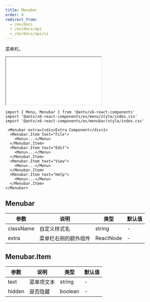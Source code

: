 ```yaml
---
title: Menubar
order: 8
redirect_from:
  - /en/docs
  - /en/docs/api
  - /en/docs/api/ui
---
```


菜单栏。

<iframe src="/demos/api/ui/menubar/basic"></iframe>

```tsx
import { Menu, Menubar } from '@antv/x6-react-components'
import '@antv/x6-react-components/es/menu/style/index.css'
import '@antv/x6-react-components/es/menubar/style/index.css'

 <Menubar extra={<div>Extra Component</div>}>
  <Menubar.Item text="File">
    <Menu>...</Menu>
  </Menubar.Item>
  <Menubar.Item text="Edit">
    <Menu>...</Menu>
  </Menubar.Item>
  <Menubar.Item text="View">
    <Menu>...</Menu>
  </Menubar.Item>
  <Menubar.Item text="Help">
    <Menu>...</Menu>
  </Menubar.Item>
</Menubar>
```

## Menubar

| 参数      | 说明                 | 类型      | 默认值 |
|-----------|--------------------|-----------|--------|
| className | 自定义样式名         | string    | -      |
| extra     | 菜单栏右侧的额外组件 | ReactNode | -      |

## Menubar.Item

| 参数   | 说明       | 类型    | 默认值 |
|--------|----------|---------|--------|
| text   | 菜单项文本 | string  | -      |
| hidden | 是否隐藏   | boolean | -      |
